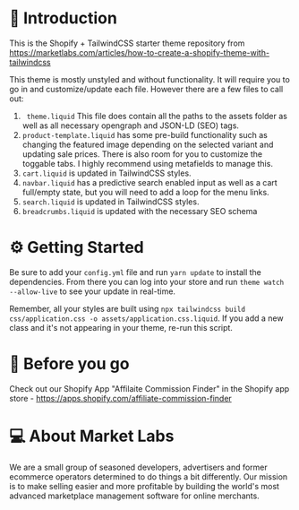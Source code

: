 # 🎤 Introduction
This is the Shopify + TailwindCSS starter theme repository from https://marketlabs.com/articles/how-to-create-a-shopify-theme-with-tailwindcss

This theme is mostly unstyled and without functionality. It will require you to go in and customize/update each file. However there are a few files to call out:

 1. ` theme.liquid` This file does contain all the paths to the assets folder as well as all necessary opengraph and JSON-LD (SEO) tags.
 2. `product-template.liquid` has some pre-build functionality such as changing the featured image depending on the selected variant and updating sale prices.  There is also room for you to customize the toggable tabs. I highly recommend using metafields to manage this.
 3. `cart.liquid` is updated in TailwindCSS styles.
 4. `navbar.liquid` has a predictive search enabled input as well as a cart full/empty state, but you will need to add a loop for the menu links.
 5. `search.liquid` is updated in TailwindCSS styles.
 6. `breadcrumbs.liquid` is updated with the necessary SEO schema

# ⚙️ Getting Started

Be sure to add your `config.yml` file and run `yarn update` to install the dependencies. From there you can log into your store and run `theme watch --allow-live` to see your update in real-time.

Remember, all your styles are built using `npx tailwindcss build css/application.css -o assets/application.css.liquid`. If you add a new class and it's not appearing in your theme, re-run this script.

# 👋 Before you go
Check out our Shopify App "Affilaite Commission Finder" in the Shopify app store - https://apps.shopify.com/affiliate-commission-finder

# 💻 About Market Labs
We are a small group of seasoned developers, advertisers and former ecommerce operators determined to do things a bit differently. Our mission is to make selling easier and more profitable by building the world's most advanced marketplace management software for online merchants.


